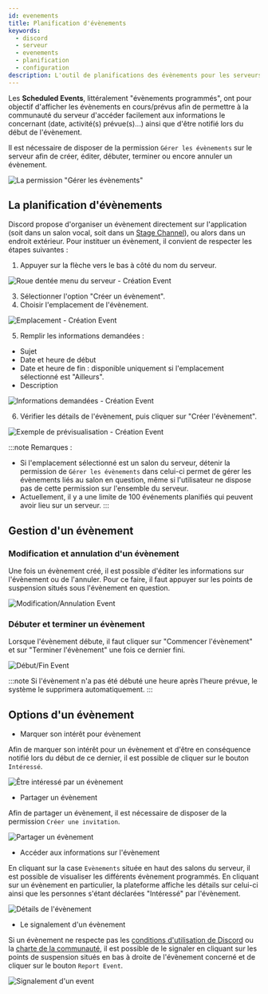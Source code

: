 ```yaml
---
id: evenements
title: Planification d'évènements
keywords:
  - discord
  - serveur
  - evenements
  - planification
  - configuration
description: L'outil de planifications des évènements pour les serveurs 
---
```

Les **Scheduled Events**, littéralement "évènements programmés", ont pour objectif d'afficher les évènements en cours/prévus afin de permettre à la communauté du serveur d'accéder facilement aux informations le concernant (date, activité(s) prévue(s)...) ainsi que d'être notifié lors du début de l'évènement.

Il est nécessaire de disposer de la permission `Gérer les évènements` sur le serveur afin de créer, éditer, débuter, terminer ou encore annuler un évènement.

![La permission "Gérer les évènements"](https://i.discord.fr/ShEw.png)

## La planification d'évènements

Discord propose d'organiser un évènement directement sur l'application (soit dans un salon vocal, soit dans un [Stage Channel](https://discord.fr/wiki/interface/salon-vocal/stage-channels/)), ou alors dans un endroit extérieur. Pour instituer un évènement, il convient de respecter les étapes suivantes :

1. Appuyer sur la flèche vers le bas à côté du nom du serveur.

![Roue dentée menu du serveur - Création Event](https://i.discord.fr/lTLf.png)

3. Sélectionner l'option "Créer un évènement".
4. Choisir l'emplacement de l'évènement.

![Emplacement - Création Event](https://i.discord.fr/9oI4.png)

5. Remplir les informations demandées :
- Sujet
- Date et heure de début
- Date et heure de fin : disponible uniquement si l'emplacement sélectionné est "Ailleurs".
- Description

![Informations demandées - Création Event](https://i.discord.fr/JziR.png)

6. Vérifier les détails de l'évènement, puis cliquer sur "Créer l'évènement".

![Exemple de prévisualisation - Création Event](https://i.discord.fr/MQUg.png)

:::note Remarques :
 - Si l'emplacement sélectionné est un salon du serveur, détenir la permission de `Gérer les évènements` dans celui-ci permet de gérer les évènements liés au salon en question, même si l'utilisateur ne dispose pas de cette permission sur l'ensemble du serveur.
 - Actuellement, il y a une limite de 100 événements planifiés qui peuvent avoir lieu sur un serveur.
:::

## Gestion d'un évènement

### Modification et annulation d'un évènement 

Une fois un évènement créé, il est possible d'éditer les informations sur l'évènement ou de l'annuler. Pour ce faire, il faut appuyer sur les points de suspension situés sous l'évènement en question.

![Modification/Annulation Event](https://i.discord.fr/R0Xp.png)

### Débuter et terminer un évènement

Lorsque l'évènement débute, il faut cliquer sur "Commencer l'évènement" et sur "Terminer l'évènement" une fois ce dernier fini.

![Début/Fin Event](https://i.discord.fr/QXvQ.png)

:::note
Si l'évènement n'a pas été débuté une heure après l'heure prévue, le système le supprimera automatiquement.
:::

## Options d'un évènement

 - Marquer son intérêt pour évènement

Afin de marquer son intérêt pour un évènement et d'être en conséquence notifié lors du début de ce dernier, il est possible de cliquer sur le bouton `Intéressé`. 

![Être intéressé par un évènement](https://i.discord.fr/mHr0.png)

 - Partager un évènement

Afin de partager un évènement, il est nécessaire de disposer de la permission `Créer une invitation`. 

![Partager un évènement](https://i.discord.fr/R7Q8.png)

 - Accéder aux informations sur l'évènement

En cliquant sur la case `Evènements` située en haut des salons du serveur, il est possible de visualiser les différents évènement programmés. En cliquant sur un évènement en particulier, la plateforme affiche les détails sur celui-ci ainsi que les personnes s'étant déclarées "Intéressé" par l'évènement.

![Détails de l'évènement](https://i.discord.fr/aBFS.png)

 - Le signalement d'un évènement

Si un évènement ne respecte pas les [conditions d'utilisation de Discord](https://discord.com/tos) ou la [charte de la communauté](https://support.discord.com/hc/fr/articles/360035969312-Lignes-de-conduite-des-serveurs-communautaires), il est possible de le signaler en cliquant sur les points de suspension situés en bas à droite de l'évènement concerné et de cliquer sur le bouton `Report Event`.

![Signalement d'un event](https://i.discord.fr/q5bZ.png)
